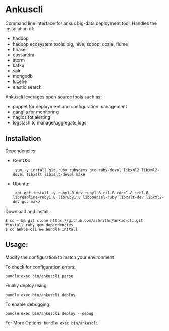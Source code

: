 # Ankuscli

Command line interface for ankus big-data deployment tool. Handles the installation of:

 - hadoop
 - hadoop ecosystem tools: pig, hive, sqoop, oozie, flume
 - hbase
 - cassandra
 - storm
 - kafka
 - solr
 - mongodb
 - lucene
 - elastic search

Ankuscli leverages open source tools such as:

 - puppet for deployment and configuration management
 - ganglia for monitoring
 - nagios fot alerting
 - logstash to manage/aggregate logs

## Installation

Dependencies:
 
 - CentOS:

   ```
    yum -y install git ruby rubygems gcc ruby-devel libxml2 libxml2-devel libxslt libxslt-devel make
   ```
 - Ubuntu:

   ```
    apt-get install -y ruby1.8-dev ruby1.8 ri1.8 rdoc1.8 irb1.8 libreadline-ruby1.8 libruby1.8 libopenssl-ruby libxslt-dev libxml2-dev gcc make
   ```

Download and install:

```
$ cd ~ && git clone https://github.com/ashrithr/ankus-cli.git
#install ruby gem dependencies
$ cd ankus-cli && bundle install
```

## Usage:

Modify the configuration to match your environment

To check for configuration errors:

```
bundle exec bin/ankuscli parse
```
Finally deploy using:

```
bundle exec bin/ankuscli deploy
```
To enable debugging:

```
bundle exec bin/ankuscli deploy --debug
```

For More Options: `bundle exec bin/ankuscli`

